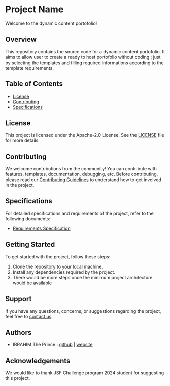 # Project Name

Welcome to the dynamic content portofolio!

## Overview

This repository contains the source code for a dynamic content portofolio. It aims to allow user to create a ready to host portofolio without coding ; just by selecting the templates and filling required informations according to the template requirements.

## Table of Contents

- [License](#license)
- [Contributing](#contributing)
- [Specifications](#specifications)

## License

This project is licensed under the Apache-2.0 License. See the [LICENSE](LICENSE) file for more details.

## Contributing

We welcome contributions from the community! You can contribute with features, templates, documentation, debugging, etc. Before contributing, please read our [Contributing Guidelines](CONTRIBUTING.md) to understand how to get involved in the project.

## Specifications

For detailed specifications and requirements of the project, refer to the following documents:
- [Requirements Specification](SPEC.md)

## Getting Started

To get started with the project, follow these steps:

1. Clone the repository to your local machine.
2. Install any dependencies required by the project.
3. There would be more steps once the minimum project architecture would be available

## Support

If you have any questions, concerns, or suggestions regarding the project, feel free to [contact us](mailto:yamiyamigomi@gmail.com).

## Authors

- IBRAHIM The Prince : [github](https://github.com/ibiThePrince)  |  [website](https://theprinceibrahim.com)

## Acknowledgements

We would like to thank JSF Challenge program 2024 student for suggesting this project.

